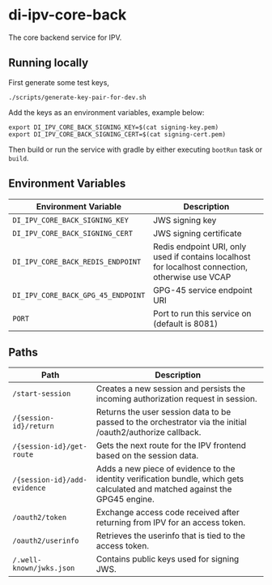 # di-ipv-core-back

The core backend service for IPV.

## Running locally

First generate some test keys,

```shell
./scripts/generate-key-pair-for-dev.sh
```

Add the keys as an environment variables, example below:

```shell
export DI_IPV_CORE_BACK_SIGNING_KEY=$(cat signing-key.pem)
export DI_IPV_CORE_BACK_SIGNING_CERT=$(cat signing-cert.pem)
```

Then build or run the service with gradle by either executing `bootRun` task or `build`.

## Environment Variables

| Environment Variable | Description |
|-|-|
| `DI_IPV_CORE_BACK_SIGNING_KEY` | JWS signing key |
| `DI_IPV_CORE_BACK_SIGNING_CERT` | JWS signing certificate |
| `DI_IPV_CORE_BACK_REDIS_ENDPOINT` | Redis endpoint URI, only used if contains localhost for localhost connection, otherwise use VCAP |
| `DI_IPV_CORE_BACK_GPG_45_ENDPOINT` | GPG-45 service endpoint URI |
| `PORT` | Port to run this service on (default is 8081) |

## Paths

| Path | Description |
|-|-|
| `/start-session` | Creates a new session and persists the incoming authorization request in session. |
| `/{session-id}/return` | Returns the user session data to be passed to the orchestrator via the initial /oauth2/authorize callback. |
| `/{session-id}/get-route` | Gets the next route for the IPV frontend based on the session data. |
| `/{session-id}/add-evidence` | Adds a new piece of evidence to the identity verification bundle, which gets calculated and matched against the GPG45 engine. |
| `/oauth2/token` | Exchange access code received after returning from IPV for an access token. |
| `/oauth2/userinfo` | Retrieves the userinfo that is tied to the access token. |
| `/.well-known/jwks.json` | Contains public keys used for signing JWS. |

